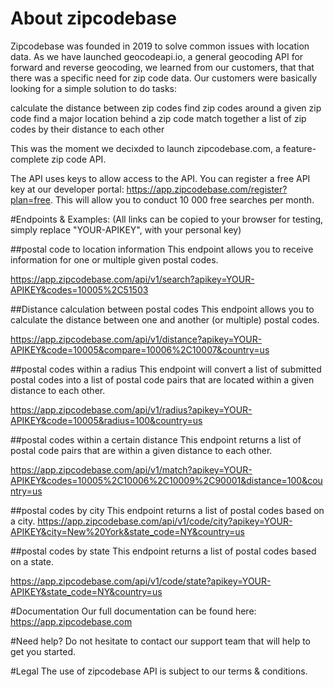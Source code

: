 # About zipcodebase
Zipcodebase was founded in 2019 to solve common issues with location data. As we have launched geocodeapi.io, a general geocoding API for forward and reverse geocoding, we learned from our customers, that that there was a specific need for zip code data. Our customers were basically looking for a simple solution to do tasks: 

calculate the distance between zip codes
find zip codes around a given zip code
find a major location behind a zip code
match together a list of zip codes by their distance to each other

This was the moment we decixded to launch zipcodebase.com, a feature-complete zip code API. 

The API uses keys to allow access to the API. You can register a free API key at our developer portal: https://app.zipcodebase.com/register?plan=free. This will allow you to conduct 10 000 free searches per month. 

#Endpoints &amp; Examples:
(All links can be copied to your browser for testing, simply replace "YOUR-APIKEY", with your personal key)

##postal code to location information
This endpoint allows you to receive information for one or multiple given postal codes.

https://app.zipcodebase.com/api/v1/search?apikey=YOUR-APIKEY&codes=10005%2C51503

##Distance calculation between postal codes
This endpoint allows you to calculate the distance between one and another (or multiple) postal codes.

https://app.zipcodebase.com/api/v1/distance?apikey=YOUR-APIKEY&code=10005&compare=10006%2C10007&country=us

##postal codes within a radius
This endpoint will convert a list of submitted postal codes into a list of postal code pairs that are located within a given distance to each other.

https://app.zipcodebase.com/api/v1/radius?apikey=YOUR-APIKEY&code=10005&radius=100&country=us

##postal codes within a certain distance
This endpoint returns a list of postal code pairs that are within a given distance to each other.

https://app.zipcodebase.com/api/v1/match?apikey=YOUR-APIKEY&codes=10005%2C10006%2C10009%2C90001&distance=100&country=us


##postal codes by city
This endpoint returns a list of postal codes based on a city.
https://app.zipcodebase.com/api/v1/code/city?apikey=YOUR-APIKEY&city=New%20York&state_code=NY&country=us


##postal codes by state
This endpoint returns a list of postal codes based on a state.

https://app.zipcodebase.com/api/v1/code/state?apikey=YOUR-APIKEY&state_code=NY&country=us



#Documentation
Our full documentation can be found here: https://app.zipcodebase.com

#Need help?
Do not hesitate to contact our support team that will help to get you started.

#Legal
The use of zipcodebase API is subject to our terms & conditions.
